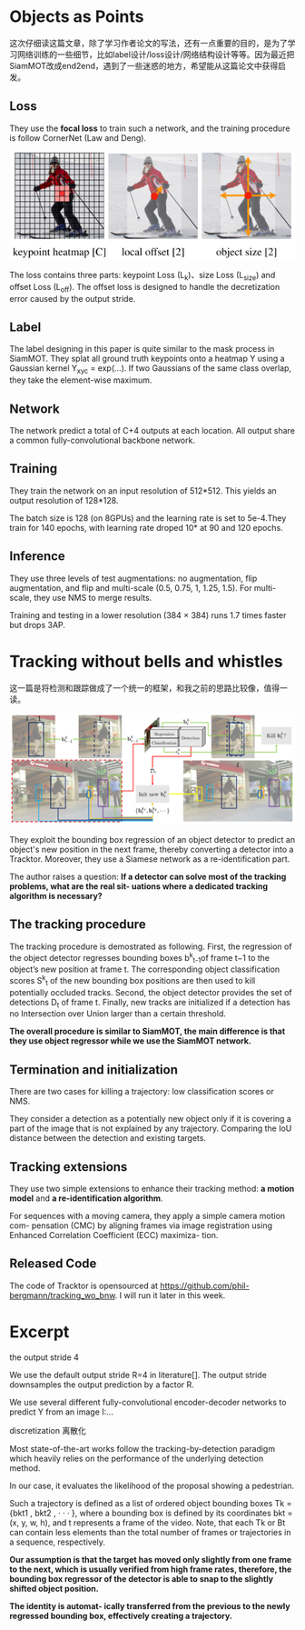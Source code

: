 

# Objects as Points

这次仔细读这篇文章，除了学习作者论文的写法，还有一点重要的目的，是为了学习网络训练的一些细节，比如label设计/loss设计/网络结构设计等等。因为最近把SiamMOT改成end2end，遇到了一些迷惑的地方，希望能从这篇论文中获得启发。

## Loss

They use the **focal loss** to train such a network, and the training procedure is follow CornerNet (Law and Deng).

![](./img/1.png)

The loss contains three parts: keypoint Loss (L<sub>k</sub>)、size Loss (L<sub>size</sub>) and offset Loss (L<sub>off</sub>). The offset loss is designed to handle the decretization error caused by the output stride.

## Label

The label designing in this paper is quite similar to the mask process in SiamMOT. They splat all ground truth keypoints onto a heatmap Y using a Gaussian kernel Y<sub>xyc</sub> = exp(...). If two Gaussians of the same class overlap, they take the element-wise maximum.

## Network

The network predict a total of C+4 outputs at each location. All output share a common fully-convolutional backbone network.

## Training

They train the network on an input resolution of 512\*512. This yields an output resolution of 128\*128.

The batch size is 128 (on 8GPUs) and the learning rate is set to 5e-4.They train for 140 epochs, with learning rate droped 10\* at 90 and 120 epochs. 

## Inference

They use three levels of test augmentations: no augmentation, flip augmentation, and flip and multi-scale (0.5, 0.75, 1, 1.25, 1.5). For multi-scale, they use NMS to merge results.

Training and testing in a lower resolution (384 × 384) runs 1.7 times faster but drops 3AP.







# Tracking without bells and whistles

这一篇是将检测和跟踪做成了一个统一的框架，和我之前的思路比较像，值得一读。

![](./img/2.png)

They exploit the bounding box regression of an object detector to predict an object's new position in the next frame, thereby converting a detector into a Tracktor. Moreover, they use a Siamese network as a re-identification part.

The author raises a question: **If a detector can solve most of the tracking problems, what are the real sit- uations where a dedicated tracking algorithm is necessary?**

## The tracking procedure

The tracking procedure is demostrated as  following. First, the regression of the object detector regresses bounding boxes b<sup>k</sup><sub>t-1</sub>of frame t−1 to the object’s new position at frame t. The corresponding object classification scores S<sup>k</sup><sub>t</sub> of the new bounding box positions are then used to kill potentially occluded tracks. Second, the object detector provides the set of detections D<sub>t</sub> of frame t. Finally, new tracks are initialized if a detection has no Intersection over Union larger than a certain threshold.

**The overall procedure is similar to SiamMOT, the main difference is that they use object regressor while we use the SiamMOT network.**

## Termination and initialization

There are two cases for killing a trajectory: low classification scores or NMS.

They consider a detection as a potentially new object only if it is covering a part of the image that is not explained by any trajectory. Comparing the IoU distance between the detection and existing targets.

## Tracking extensions

They use two simple extensions to enhance their tracking method: **a motion model** and **a re-identification algorithm**.

For sequences with a moving camera, they apply a simple camera motion com- pensation (CMC) by aligning frames via image registration using Enhanced Correlation Coefficient (ECC) maximiza- tion.

## Released Code

The code of Tracktor is opensourced at https://github.com/phil-bergmann/tracking_wo_bnw. I will run it later in this week.







# Excerpt

the output stride 4

We use the default output stride R=4 in literature[]. The output stride downsamples the output prediction by a factor R.

We use several different fully-convolutional encoder-decoder networks to predict Y from an image I:...

discretization 离散化

Most state-of-the-art works follow the tracking-by-detection paradigm which heavily relies on the performance of the underlying detection method.

In our case, it evaluates the likelihood of the proposal showing a pedestrian.

Such a trajectory is defined as a list of ordered object bounding boxes Tk = {bkt1 , bkt2 , · · · }, where a bounding box is defined by
its coordinates bkt = (x, y, w, h), and t represents a frame
of the video. Note, that each Tk or Bt can contain less elements than the total number of frames or trajectories in a sequence, respectively.

**Our assumption is that the target has moved only slightly from one frame to the next, which is usually verified from high frame rates, therefore, the bounding box regressor of the detector is able to snap to the slightly shifted object position.**

**The identity is automat- ically transferred from the previous to the newly regressed bounding box, effectively creating a trajectory.**

